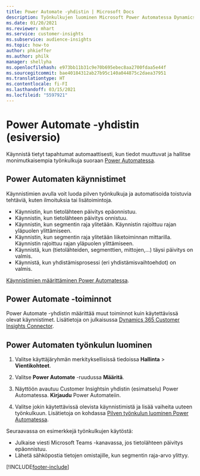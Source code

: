 ```yaml
---
title: Power Automate -yhdistin | Microsoft Docs
description: Työnkulkujen luominen Microsoft Power Automatessa Dynamics 365 Customer Insightsista.
ms.date: 01/20/2021
ms.reviewer: mhart
ms.service: customer-insights
ms.subservice: audience-insights
ms.topic: how-to
author: phkieffer
ms.author: philk
manager: shellyha
ms.openlocfilehash: e973bb11b31c9e70b695ebec8aa2700fdaa5e44f
ms.sourcegitcommit: bae40184312ab27b95c140a044875c2daea37951
ms.translationtype: HT
ms.contentlocale: fi-FI
ms.lasthandoff: 03/15/2021
ms.locfileid: "5597921"
---
```

# <a name="power-automate-connector-preview"></a>Power Automate -yhdistin (esiversio)

Käynnistä tietyt tapahtumat automaattisesti, kun tiedot muuttuvat ja hallitse monimutkaisempia työnkulkuja suoraan [Power Automatessa](https://flow.microsoft.com/).

## <a name="power-automate-triggers"></a>Power Automaten käynnistimet

Käynnistimien avulla voit luoda pilven työnkulkuja ja automatisoida toistuvia tehtäviä, kuten ilmoituksia tai lisätoimintoja. 

- Käynnistin, kun tietolähteen päivitys epäonnistuu. 
- Käynnistin, kun tietolähteen päivitys onnistuu.
- Käynnistin, kun segmentin raja ylitetään. Käynnistin rajoittuu rajan yläpuolen ylittämiseen.
- Käynnistin, kun segmentin raja ylitetään liiketoiminnan mittarilla. Käynnistin rajoittuu rajan yläpuolen ylittämiseen.
- Käynnistä, kun (tietolähteiden, segmenttien, mittojen,...) täysi päivitys on valmis.
- Käynnistä, kun yhdistämisprosessi (eri yhdistämisvaihtoehdot) on valmis.

[Käynnistimien määrittäminen Power Automatessa](https://flow.microsoft.com/connectors/shared_customerinsights/dynamics-365-customer-insights-connector/).

## <a name="power-automate-actions"></a>Power Automate -toiminnot
Power Automate -yhdistin määrittää muut toiminnot kuin käytettävissä olevat käynnistimet. Lisätietoja on julkaisussa [Dynamics 365 Customer Insights Connector](/connectors/customerinsights/).

## <a name="create-a-power-automate-flow"></a>Power Automaten työnkulun luominen

1. Valitse käyttäjäryhmän merkityksellisissä tiedoissa **Hallinta** > **Vientikohteet**.

1. Valitse **Power Automate** -ruudussa **Määritä**.

1. Näyttöön avautuu Customer Insightsin yhdistin (esimatselu) Power Automatessa. **Kirjaudu** Power Automateiin.

1. Valitse jokin käytettävissä olevista käynnistimistä ja lisää vaiheita uuteen työnkulkuun. Lisätietoja on kohdassa [Pilven työnkulun luominen Power Automatessa](/power-automate/get-started-logic-flow).

Seuraavassa on esimerkkejä työnkulkujen käytöstä: 
- Julkaise viesti Microsoft Teams -kanavassa, jos tietolähteen päivitys epäonnistuu. 
- Lähetä sähköpostia tietojen omistajille, kun segmentin raja-arvo ylittyy.



[!INCLUDE[footer-include](../includes/footer-banner.md)]